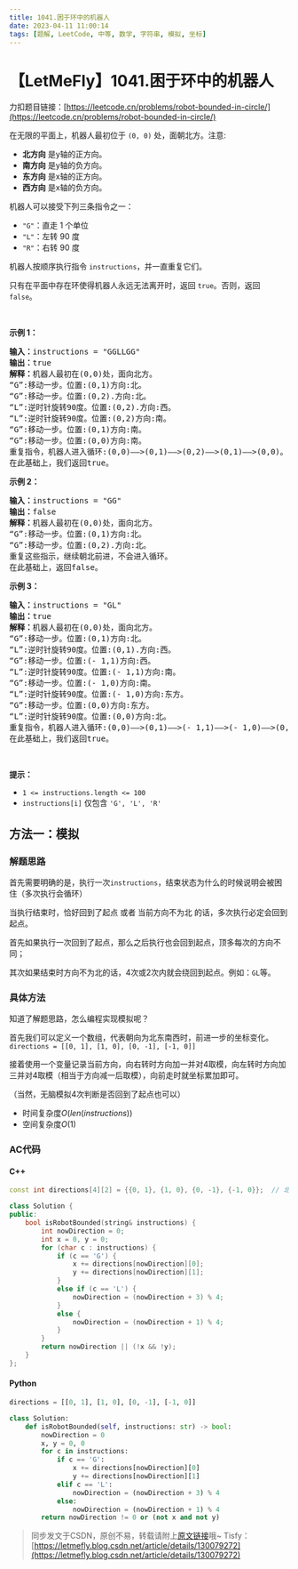 ```yaml
---
title: 1041.困于环中的机器人
date: 2023-04-11 11:00:14
tags: [题解, LeetCode, 中等, 数学, 字符串, 模拟, 坐标]
---
```


# 【LetMeFly】1041.困于环中的机器人

力扣题目链接：[https://leetcode.cn/problems/robot-bounded-in-circle/](https://leetcode.cn/problems/robot-bounded-in-circle/)

<p>在无限的平面上，机器人最初位于&nbsp;<code>(0, 0)</code>&nbsp;处，面朝北方。注意:</p>

<ul>
	<li><strong>北方向</strong> 是y轴的正方向。</li>
	<li><strong>南方向</strong> 是y轴的负方向。</li>
	<li><strong>东方向</strong> 是x轴的正方向。</li>
	<li><strong>西方向</strong> 是x轴的负方向。</li>
</ul>

<p>机器人可以接受下列三条指令之一：</p>

<ul>
	<li><code>"G"</code>：直走 1 个单位</li>
	<li><code>"L"</code>：左转 90 度</li>
	<li><code>"R"</code>：右转 90 度</li>
</ul>

<p>机器人按顺序执行指令&nbsp;<code>instructions</code>，并一直重复它们。</p>

<p>只有在平面中存在环使得机器人永远无法离开时，返回&nbsp;<code>true</code>。否则，返回 <code>false</code>。</p>

<p>&nbsp;</p>

<p><strong>示例 1：</strong></p>

<pre>
<strong>输入：</strong>instructions = "GGLLGG"
<strong>输出：</strong>true
<strong>解释：</strong>机器人最初在(0,0)处，面向北方。
“G”:移动一步。位置:(0,1)方向:北。
“G”:移动一步。位置:(0,2).方向:北。
“L”:逆时针旋转90度。位置:(0,2).方向:西。
“L”:逆时针旋转90度。位置:(0,2)方向:南。
“G”:移动一步。位置:(0,1)方向:南。
“G”:移动一步。位置:(0,0)方向:南。
重复指令，机器人进入循环:(0,0)——&gt;(0,1)——&gt;(0,2)——&gt;(0,1)——&gt;(0,0)。
在此基础上，我们返回true。
</pre>

<p><strong>示例 2：</strong></p>

<pre>
<strong>输入：</strong>instructions = "GG"
<strong>输出：</strong>false
<strong>解释：</strong>机器人最初在(0,0)处，面向北方。
“G”:移动一步。位置:(0,1)方向:北。
“G”:移动一步。位置:(0,2).方向:北。
重复这些指示，继续朝北前进，不会进入循环。
在此基础上，返回false。
</pre>

<p><strong>示例 3：</strong></p>

<pre>
<strong>输入：</strong>instructions = "GL"
<strong>输出：</strong>true
<strong>解释：</strong>机器人最初在(0,0)处，面向北方。
“G”:移动一步。位置:(0,1)方向:北。
“L”:逆时针旋转90度。位置:(0,1).方向:西。
“G”:移动一步。位置:(- 1,1)方向:西。
“L”:逆时针旋转90度。位置:(- 1,1)方向:南。
“G”:移动一步。位置:(- 1,0)方向:南。
“L”:逆时针旋转90度。位置:(- 1,0)方向:东方。
“G”:移动一步。位置:(0,0)方向:东方。
“L”:逆时针旋转90度。位置:(0,0)方向:北。
重复指令，机器人进入循环:(0,0)——&gt;(0,1)——&gt;(- 1,1)——&gt;(- 1,0)——&gt;(0,0)。
在此基础上，我们返回true。</pre>

<p>&nbsp;</p>

<p><strong>提示：</strong></p>

<ul>
	<li><code>1 &lt;= instructions.length &lt;= 100</code></li>
	<li><code>instructions[i]</code>&nbsp;仅包含&nbsp;<code>'G', 'L', 'R'</code></li>
</ul>


    
## 方法一：模拟

### 解题思路

首先需要明确的是，执行一次```instructions```，结束状态为什么的时候说明会被困住（多次执行会循环）

当执行结束时，恰好回到了起点 或者 当前方向不为北  的话，多次执行必定会回到起点。

首先如果执行一次回到了起点，那么之后执行也会回到起点，顶多每次的方向不同；

其次如果结束时方向不为北的话，4次或2次内就会绕回到起点。例如：```GL```等。

### 具体方法

知道了解题思路，怎么编程实现模拟呢？

首先我们可以定义一个数组，代表朝向为北东南西时，前进一步的坐标变化。```directions = [[0, 1], [1, 0], [0, -1], [-1, 0]]```

接着使用一个变量记录当前方向，向右转时方向加一并对4取模，向左转时方向加三并对4取模（相当于方向减一后取模），向前走时就坐标累加即可。

（当然，无脑模拟4次判断是否回到了起点也可以）

+ 时间复杂度$O(len(instructions))$
+ 空间复杂度$O(1)$

### AC代码

#### C++

```cpp
const int directions[4][2] = {{0, 1}, {1, 0}, {0, -1}, {-1, 0}};  // 北东南西

class Solution {
public:
    bool isRobotBounded(string& instructions) {
        int nowDirection = 0;
        int x = 0, y = 0;
        for (char c : instructions) {
            if (c == 'G') {
                x += directions[nowDirection][0];
                y += directions[nowDirection][1];
            }
            else if (c == 'L') {
                nowDirection = (nowDirection + 3) % 4;
            }
            else {
                nowDirection = (nowDirection + 1) % 4;
            }
        }
        return nowDirection || (!x && !y);
    }
};
```

#### Python

```python
directions = [[0, 1], [1, 0], [0, -1], [-1, 0]]

class Solution:
    def isRobotBounded(self, instructions: str) -> bool:
        nowDirection = 0
        x, y = 0, 0
        for c in instructions:
            if c == 'G':
                x += directions[nowDirection][0]
                y += directions[nowDirection][1]
            elif c == 'L':
                nowDirection = (nowDirection + 3) % 4
            else:
                nowDirection = (nowDirection + 1) % 4
        return nowDirection != 0 or (not x and not y)
```



> 同步发文于CSDN，原创不易，转载请附上[原文链接](https://blog.tisfy.eu.org/2023/04/11/LeetCode%201041.%E5%9B%B0%E4%BA%8E%E7%8E%AF%E4%B8%AD%E7%9A%84%E6%9C%BA%E5%99%A8%E4%BA%BA/)哦~
> Tisfy：[https://letmefly.blog.csdn.net/article/details/130079272](https://letmefly.blog.csdn.net/article/details/130079272)
